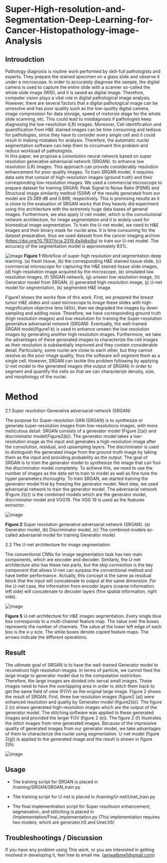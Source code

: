 # Super-High-resolution-and-Segmentation-Deep-Learning-for-Cancer-Histopathology-image-Analysis


## Introudction


 Pathology diagnosis is routine work performed by skill-full pathologists and experts. They prepare the stained specimen on a glass slide and observe it under a microscope. In order to accurately diagnose the sample, the digital camera is used to capture the entire slide with a scanner so-called the whole slide image (WSI), and it is saved as digital image. Therefore, computer vision plays a vital role in digital pathological image analysis.  However, there are several factors that a digital pathological image can be unresolve and has poor quality such as the low-quality digital camera, image compression for data storage, speed of motorize stage for the whole slide scanning, etc.  This could lead to misdiagnosis if pathologies keep diagnosing the low-resolution (LR) images. Moreover, Cell identification and quantification from H&E stained images can be time consuming and tedious for pathologies, since they have to consider every single cell and it could result in making mistakes for analysis. Therefore, the automatic nuclei segmentation software can help them to circumvent this problem and reduce workload of pathologists.   
In this paper, we propose a convolution neural network based on super resolution generative adversarial network (SRGAN). to enhance low resolution (LR) images. This approach can provide considerably resolution enhancement for poor quality images. To train SRGAN model, it requires data sets that consist of high-resolution images (ground truth) and their corresponding low-resolution images. We used a commercial microscope  to prepare dataset for training SRGAN. Peak Signal to Noise Ratio (PSNR) and Structural image similarity method (SSIM) of the results generated from our model are 25.389 dB and 0.899, respectively. This is promising results as it is close to the evaluation of SRGAN works  that they heavily did experiment using this architecture with the extremely huge data bases of general images. Furthermore, we also apply U-net model, which is the convolutional network architecture, for image segmentation and it is widely used for biomedical image segmentation. To train the U-net model, we need to H&E images and their binary mask for nuclei area. It is time consuming for the dataset  preparation, thus we used dataset from the cancer imaging archive (https://doi.org/10.7937/tcia.2019.4a4dkp9u) to train our U-net model.  The accuracy of the segmentation model is approximately 83%. 




![image](https://user-images.githubusercontent.com/83015448/115782089-4184c780-a389-11eb-85c6-5437c4d13272.png)
**Figure 1** Workflow of super high resolution and segmentation deep learning. (a) fresh tissue, (b) the corresponding H&E stained tissue slide, (c) commercial microscope for capturing the H&E stained tissue slide images, (d) high-resolution image acquired by the microscope, (e) simulated low resolution images, (f) SRGAN network, (g) unseen low resolution image, (h) Generator model from SRGAN, (i) generated high-resolution image, (j) U-net model for segmentation, (k) segmented H&E image


Figure1 shows the works flow of this work. First, we prepared the breast tumor H&E slides and used microscope to image these slides with high-magnification objective lens (40x), then we degraded the images by down sampling and adding noise. Therefore, we have corresponding ground truth (high resolution images) and low-resolution for training the Super-resolution generative adversarial network (SRGAN).  Eventually, the well-trained SRGAN model(figure1 b) is used to enhance unseen the low resolution images by generating another high resolution images. Furthermore, we take the advantages of these generated images to characterize the cell images as their resolution is substantially improved and they contain considerable detail. Particularly, some nuclei are close to each other, but they cannot resolve as the poor image quality, thus the software will segment them as a single cell. However, SRGAN can tackle this problem following by applying U-net model to the generated images (the output of SRGAN) in order to segment and quantify the cells so that we can characterize density, size, and morphology of the nuclei.  






# Method

2.1	Super resolution Generative adversarial network (SRGAN) 

The purpose for Super-resolution GAN (SRGAN) is to synthesize or generate super-resolution images from low-resolutions images, with more meticulous detail.  SRGAN consists of a generator model (Figure 2(a)) and discriminator model(Figure2(b)). The generator model takes a low-resolution image as the input and generates a high-resolution image after the convolution, residual, and upsampling layers. The discriminator is used to distinguish the generated image from the ground-truth image by taking them as the input and providing probability as the output.   The goal of SRGAN is to train the generator model to synthesize the image that can fool the discriminator model completely. To achieve this, we need to use the number of images as the data set to train to model as well as fine tune the hyper parameters thoroughly.   To train SRGAN, we started training the generator model first by freezing the generator model. Next step, we used adversarial network to train the generator model. The adversarial network (Figure 2(c)) is the combined models which are the generator model, discriminator model and VGG19. The VGG 19 is used as the features extractor.




 
 ![image](https://user-images.githubusercontent.com/83015448/115819319-9ac21a80-a3cc-11eb-9104-9ae5c22f232b.png)

 
 
 
 **Figure 2**   Super resolution generative adversarial network (SRGAN). (a) Generator model, (b) Discriminator model, (c) The combined models so-called adversarial model for training Generator model. 



2.2 The U-net architecture for image segmentation. 

The conventional CNNs for image segmentation task has two main components, which are encoder and decoder. Similarly, the U-net architecture also has these two parts, but the skip connection is the key component that allows U-net can surpass the conventional method and have better performance. Actually, this concept is the same as residual block that the input will concatenate to output at the same dimension. For the U-net case, the information from encoder layers (coarse information, left side) will concatenate to decoder layers (fine spatial information, right side). 


![image](https://user-images.githubusercontent.com/83015448/115818942-de685480-a3cb-11eb-9811-71268c547e71.png)

**Figure 5** U-net architecture for H&E images segmentation.  Every single blue box corresponds to a multi-channel feature map. The value over the boxes represents the number of channels. The value at the lower left edge of each box is the x-y size. The white boxes denote copied feature maps. The arrows indicate the different operations.
 
 
  
  
  
  
  
  
  
  
  
  
  
  
 
 
 

 















## Result 

The ultimate goal of SRGAN is to have the well-trained Generator model to reconstruct high resolution images. In terms of particle, we cannot feed the large image to generator model due to the computation restriction. Therefore, the large images are divided into serval small images. These images need to have the overlapping area in order to stitch them back to get the same field of view (FOV) as the original large image.   Figure 2 shows the result of SRGAN. First, three low resolution images (figure2 (a)) were enhanced resolution and quality by Generator model (figure2(b)). The figure 2 (c) shows generated high-resolution images which are the output of the generator model. The stitching software was applied to these generated images and provided the larger FOV (figure 2 (e)).  The figure 2 (f) illustrates the stitch images from nine generated images. Because of the impressive quality of generated images from our generator model, we take advantages of them to characterize the nuclei using segmentation. U-net model (figure 2(g)) is applied to the generated image and the result is shown in figure 2(h).



 ![image](https://user-images.githubusercontent.com/83015448/115810775-86762180-a3bc-11eb-9efd-8fbed44575b0.png)

 
 
 

## Usage ##

  * The training script for SRGAN is placed in /training/SRGAN/SRGAN_train.py
   
  * The training script for U-net is placed in /training/U-net/Unet_train.py
   
   * The final implementration script for Super resoltuion enhancement, segmenation, and stitiching is placed in /Implementation/Final_implementation.py
   (This implementation requires two models, which are generator.h5 and Unet.h5)









## Troubleshootings / Discussion
If you have any problem using This work, or you are interested in getting involved in developing it, feel free to email me. (aniwatbme1@gmail.com)









